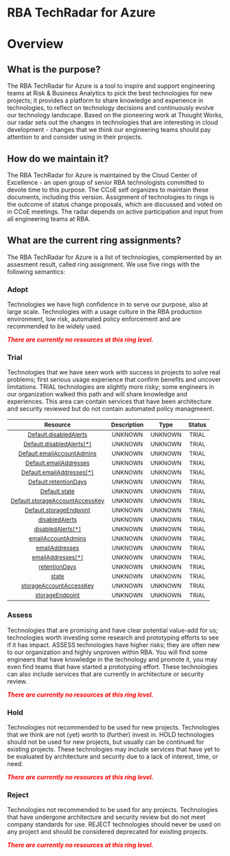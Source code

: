 
RBA TechRadar for Azure
=======================

# Overview

## What is the purpose?


The RBA TechRadar for Azure is a tool to inspire and support engineering teams at Risk & Business Analytics to pick the best technologies for new projects; it provides a platform to share knowledge and experience in technologies, to reflect on technology decisions and continuously evolve our technology landscape.  Based on the pioneering work at Thought Works, our radar sets out the changes in technologies that are interesting in cloud development - changes that we think our engineering teams should pay attention to and consider using in their projects.
## How do we maintain it?


The RBA TechRadar for Azure is maintained by the Cloud Center of Excellence - an open group of senior RBA technologists committed to devote time to this purpose.  The CCoE self organizes to maintain these documents, including this version.  Assignment of technologies to rings is the outcome of status change proposals, which are discussed and voted on in CCoE meetings.  The radar depends on active participation and input from all engineering teams at RBA.
## What are the current ring assignments?


The RBA TechRadar for Azure is a list of technologies, complemented by an assesment result, called ring assignment.  We use five rings with the following semantics:
### Adopt


Technologies we have high confidence in to serve our purpose, also at large scale.  Technologies with a usage culture in the RBA production environment, low risk, automated policy enforcement and are recommended to be widely used.  
  
***<font color="red"> There are currently no resources at this ring level. </font>***
### Trial


Technologies that we have seen work with success in projects to solve real problems;  first serious usage experience that confirm benefits and uncover limitations.  TRIAL technologies are slightly more risky; some engineers in our organization walked this path and will share knowledge and experiences.  This area can contain services that have been architecture and security reviewed but do not contain automated policy managmeent.  

|<sub>Resource</sub>|<sub>Description</sub>|<sub>Type</sub>|<sub>Status</sub>|
| :---: | :---: | :---: | :---: |
|<sub>[Default.disabledAlerts](https://github.com/openrba/python-azure-techradar/tree/master/Microsoft.DBforPostgreSQL/servers/securityAlertPolicies/Default.disabledAlerts)</sub>|<sub>UNKNOWN</sub>|<sub>UNKNOWN</sub>|<sub>TRIAL</sub>|
|<sub>[Default.disabledAlerts[*]](https://github.com/openrba/python-azure-techradar/tree/master/Microsoft.DBforPostgreSQL/servers/securityAlertPolicies/Default.disabledAlerts[*])</sub>|<sub>UNKNOWN</sub>|<sub>UNKNOWN</sub>|<sub>TRIAL</sub>|
|<sub>[Default.emailAccountAdmins](https://github.com/openrba/python-azure-techradar/tree/master/Microsoft.DBforPostgreSQL/servers/securityAlertPolicies/Default.emailAccountAdmins)</sub>|<sub>UNKNOWN</sub>|<sub>UNKNOWN</sub>|<sub>TRIAL</sub>|
|<sub>[Default.emailAddresses](https://github.com/openrba/python-azure-techradar/tree/master/Microsoft.DBforPostgreSQL/servers/securityAlertPolicies/Default.emailAddresses)</sub>|<sub>UNKNOWN</sub>|<sub>UNKNOWN</sub>|<sub>TRIAL</sub>|
|<sub>[Default.emailAddresses[*]](https://github.com/openrba/python-azure-techradar/tree/master/Microsoft.DBforPostgreSQL/servers/securityAlertPolicies/Default.emailAddresses[*])</sub>|<sub>UNKNOWN</sub>|<sub>UNKNOWN</sub>|<sub>TRIAL</sub>|
|<sub>[Default.retentionDays](https://github.com/openrba/python-azure-techradar/tree/master/Microsoft.DBforPostgreSQL/servers/securityAlertPolicies/Default.retentionDays)</sub>|<sub>UNKNOWN</sub>|<sub>UNKNOWN</sub>|<sub>TRIAL</sub>|
|<sub>[Default.state](https://github.com/openrba/python-azure-techradar/tree/master/Microsoft.DBforPostgreSQL/servers/securityAlertPolicies/Default.state)</sub>|<sub>UNKNOWN</sub>|<sub>UNKNOWN</sub>|<sub>TRIAL</sub>|
|<sub>[Default.storageAccountAccessKey](https://github.com/openrba/python-azure-techradar/tree/master/Microsoft.DBforPostgreSQL/servers/securityAlertPolicies/Default.storageAccountAccessKey)</sub>|<sub>UNKNOWN</sub>|<sub>UNKNOWN</sub>|<sub>TRIAL</sub>|
|<sub>[Default.storageEndpoint](https://github.com/openrba/python-azure-techradar/tree/master/Microsoft.DBforPostgreSQL/servers/securityAlertPolicies/Default.storageEndpoint)</sub>|<sub>UNKNOWN</sub>|<sub>UNKNOWN</sub>|<sub>TRIAL</sub>|
|<sub>[disabledAlerts](https://github.com/openrba/python-azure-techradar/tree/master/Microsoft.DBforPostgreSQL/servers/securityAlertPolicies/disabledAlerts)</sub>|<sub>UNKNOWN</sub>|<sub>UNKNOWN</sub>|<sub>TRIAL</sub>|
|<sub>[disabledAlerts[*]](https://github.com/openrba/python-azure-techradar/tree/master/Microsoft.DBforPostgreSQL/servers/securityAlertPolicies/disabledAlerts[*])</sub>|<sub>UNKNOWN</sub>|<sub>UNKNOWN</sub>|<sub>TRIAL</sub>|
|<sub>[emailAccountAdmins](https://github.com/openrba/python-azure-techradar/tree/master/Microsoft.DBforPostgreSQL/servers/securityAlertPolicies/emailAccountAdmins)</sub>|<sub>UNKNOWN</sub>|<sub>UNKNOWN</sub>|<sub>TRIAL</sub>|
|<sub>[emailAddresses](https://github.com/openrba/python-azure-techradar/tree/master/Microsoft.DBforPostgreSQL/servers/securityAlertPolicies/emailAddresses)</sub>|<sub>UNKNOWN</sub>|<sub>UNKNOWN</sub>|<sub>TRIAL</sub>|
|<sub>[emailAddresses[*]](https://github.com/openrba/python-azure-techradar/tree/master/Microsoft.DBforPostgreSQL/servers/securityAlertPolicies/emailAddresses[*])</sub>|<sub>UNKNOWN</sub>|<sub>UNKNOWN</sub>|<sub>TRIAL</sub>|
|<sub>[retentionDays](https://github.com/openrba/python-azure-techradar/tree/master/Microsoft.DBforPostgreSQL/servers/securityAlertPolicies/retentionDays)</sub>|<sub>UNKNOWN</sub>|<sub>UNKNOWN</sub>|<sub>TRIAL</sub>|
|<sub>[state](https://github.com/openrba/python-azure-techradar/tree/master/Microsoft.DBforPostgreSQL/servers/securityAlertPolicies/state)</sub>|<sub>UNKNOWN</sub>|<sub>UNKNOWN</sub>|<sub>TRIAL</sub>|
|<sub>[storageAccountAccessKey](https://github.com/openrba/python-azure-techradar/tree/master/Microsoft.DBforPostgreSQL/servers/securityAlertPolicies/storageAccountAccessKey)</sub>|<sub>UNKNOWN</sub>|<sub>UNKNOWN</sub>|<sub>TRIAL</sub>|
|<sub>[storageEndpoint](https://github.com/openrba/python-azure-techradar/tree/master/Microsoft.DBforPostgreSQL/servers/securityAlertPolicies/storageEndpoint)</sub>|<sub>UNKNOWN</sub>|<sub>UNKNOWN</sub>|<sub>TRIAL</sub>|

### Assess


Technologies that are promising and have clear potential value-add for us; technologies worth investing some research and prototyping efforts to see if it has impact.  ASSESS technologies have higher risks;  they are often new to our organization and highly unproven within RBA.  You will find some engineers that have knowledge in the technology and promote it, you may even find teams that have started a prototyping effort.  These technologies can also include services that are currently in architecture or security review.  
  
***<font color="red"> There are currently no resources at this ring level. </font>***
### Hold


Technologies not recommended to be used for new projects. Technologies that we think are not (yet) worth to (further) invest in.  HOLD technologies should not be used for new projects, but usually can be continued for existing projects.  These technologies may include services that have yet to be evaluated by architecture and security due to a lack of interest, time, or need.  
  
***<font color="red"> There are currently no resources at this ring level. </font>***
### Reject


Technologies not recommended to be used for any projects. Technologies that have undergone architecture and security review but do not meet company standards for use.  REJECT technologies should never be used on any project and should be considered deprecated for existing projects.  
  
***<font color="red"> There are currently no resources at this ring level. </font>***